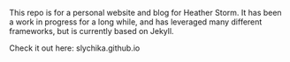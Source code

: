 This repo is for a personal website and blog for Heather Storm. 
It has been a work in progress for a long while, and has leveraged many 
different frameworks, but is currently based on Jekyll. 

Check it out here:
slychika.github.io